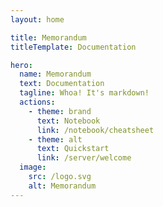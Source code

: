 ```yaml
---
layout: home

title: Memorandum
titleTemplate: Documentation

hero:
  name: Memorandum
  text: Documentation
  tagline: Whoa! It's markdown!
  actions:
    - theme: brand
      text: Notebook
      link: /notebook/cheatsheet
    - theme: alt
      text: Quickstart
      link: /server/welcome
  image:
    src: /logo.svg
    alt: Memorandum
---
```

